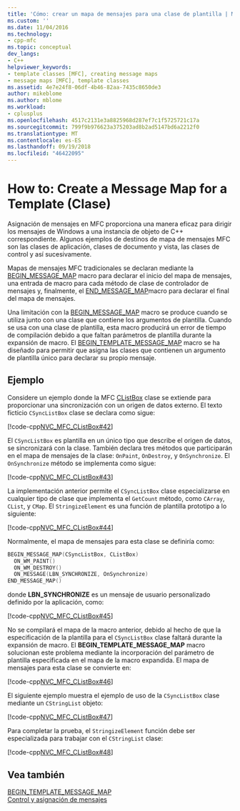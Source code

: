 ```yaml
---
title: 'Cómo: crear un mapa de mensajes para una clase de plantilla | Microsoft Docs'
ms.custom: ''
ms.date: 11/04/2016
ms.technology:
- cpp-mfc
ms.topic: conceptual
dev_langs:
- C++
helpviewer_keywords:
- template classes [MFC], creating message maps
- message maps [MFC], template classes
ms.assetid: 4e7e24f8-06df-4b46-82aa-7435c8650de3
author: mikeblome
ms.author: mblome
ms.workload:
- cplusplus
ms.openlocfilehash: 4517c2131e3a8825968d287ef7c1f5725721c17a
ms.sourcegitcommit: 799f9b976623a375203ad8b2ad5147bd6a2212f0
ms.translationtype: MT
ms.contentlocale: es-ES
ms.lasthandoff: 09/19/2018
ms.locfileid: "46422095"
---
```

# <a name="how-to-create-a-message-map-for-a-template-class"></a>How to: Create a Message Map for a Template (Clase)

Asignación de mensajes en MFC proporciona una manera eficaz para dirigir los mensajes de Windows a una instancia de objeto de C++ correspondiente. Algunos ejemplos de destinos de mapa de mensajes MFC son las clases de aplicación, clases de documento y vista, las clases de control y así sucesivamente.

Mapas de mensajes MFC tradicionales se declaran mediante la [BEGIN_MESSAGE_MAP](reference/message-map-macros-mfc.md#begin_message_map) macro para declarar el inicio del mapa de mensajes, una entrada de macro para cada método de clase de controlador de mensajes y, finalmente, el [END_MESSAGE_MAP](reference/message-map-macros-mfc.md#end_message_map)macro para declarar el final del mapa de mensajes.

Una limitación con la [BEGIN_MESSAGE_MAP](reference/message-map-macros-mfc.md#begin_message_map) macro se produce cuando se utiliza junto con una clase que contiene los argumentos de plantilla. Cuando se usa con una clase de plantilla, esta macro producirá un error de tiempo de compilación debido a que faltan parámetros de plantilla durante la expansión de macro. El [BEGIN_TEMPLATE_MESSAGE_MAP](reference/message-map-macros-mfc.md#begin_template_message_map) macro se ha diseñado para permitir que asigna las clases que contienen un argumento de plantilla único para declarar su propio mensaje.

## <a name="example"></a>Ejemplo

Considere un ejemplo donde la MFC [CListBox](../mfc/reference/clistbox-class.md) clase se extiende para proporcionar una sincronización con un origen de datos externo. El texto ficticio `CSyncListBox` clase se declara como sigue:

[!code-cpp[NVC_MFC_CListBox#42](../mfc/codesnippet/cpp/how-to-create-a-message-map-for-a-template-class_1.h)]

El `CSyncListBox` es plantilla en un único tipo que describe el origen de datos, se sincronizará con la clase. También declara tres métodos que participarán en el mapa de mensajes de la clase: `OnPaint`, `OnDestroy`, y `OnSynchronize`. El `OnSynchronize` método se implementa como sigue:

[!code-cpp[NVC_MFC_CListBox#43](../mfc/codesnippet/cpp/how-to-create-a-message-map-for-a-template-class_2.cpp)]

La implementación anterior permite el `CSyncListBox` clase especializarse en cualquier tipo de clase que implementa el `GetCount` método, como `CArray`, `CList`, y `CMap`. El `StringizeElement` es una función de plantilla prototipo a lo siguiente:

[!code-cpp[NVC_MFC_CListBox#44](../mfc/codesnippet/cpp/how-to-create-a-message-map-for-a-template-class_3.cpp)]

Normalmente, el mapa de mensajes para esta clase se definiría como:

```cpp
BEGIN_MESSAGE_MAP(CSyncListBox, CListBox)
  ON_WM_PAINT()
  ON_WM_DESTROY()
  ON_MESSAGE(LBN_SYNCHRONIZE, OnSynchronize)
END_MESSAGE_MAP()
```

donde **LBN_SYNCHRONIZE** es un mensaje de usuario personalizado definido por la aplicación, como:

[!code-cpp[NVC_MFC_CListBox#45](../mfc/codesnippet/cpp/how-to-create-a-message-map-for-a-template-class_4.cpp)]

No se compilará el mapa de la macro anterior, debido al hecho de que la especificación de la plantilla para el `CSyncListBox` clase faltará durante la expansión de macro. El **BEGIN_TEMPLATE_MESSAGE_MAP** macro solucionan este problema mediante la incorporación del parámetro de plantilla especificada en el mapa de la macro expandida. El mapa de mensajes para esta clase se convierte en:

[!code-cpp[NVC_MFC_CListBox#46](../mfc/codesnippet/cpp/how-to-create-a-message-map-for-a-template-class_5.cpp)]

El siguiente ejemplo muestra el ejemplo de uso de la `CSyncListBox` clase mediante un `CStringList` objeto:

[!code-cpp[NVC_MFC_CListBox#47](../mfc/codesnippet/cpp/how-to-create-a-message-map-for-a-template-class_6.cpp)]

Para completar la prueba, el `StringizeElement` función debe ser especializada para trabajar con el `CStringList` clase:

[!code-cpp[NVC_MFC_CListBox#48](../mfc/codesnippet/cpp/how-to-create-a-message-map-for-a-template-class_7.cpp)]

## <a name="see-also"></a>Vea también

[BEGIN_TEMPLATE_MESSAGE_MAP](reference/message-map-macros-mfc.md#begin_template_message_map)<br/>
[Control y asignación de mensajes](../mfc/message-handling-and-mapping.md)


